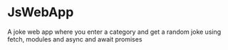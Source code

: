 # JsWebApp
 
A joke web app where you enter a category and get a random joke using fetch, modules and async and await promises
